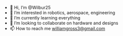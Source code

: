 - 👋 Hi, I’m @Wilbur25
- 👀 I’m interested in robotics, aerospace, engineering
- 🌱 I’m currently learning everything
- 💞️ I’m looking to collaborate on hardware and designs
- 📫 How to reach me williamgross3@gmail.com

<!---
Wilbur25/Wilbur25 is a ✨ special ✨ repository because its `README.md` (this file) appears on your GitHub profile.
You can click the Preview link to take a look at your changes.
--->
